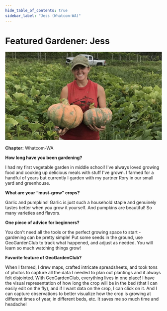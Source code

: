 ```yaml
---
hide_table_of_contents: true
sidebar_label: "Jess (Whatcom-WA)"
---
```


# Featured Gardener: Jess 

<img src="/img/featured-gardeners/jess-garden.jpg"/>

**Chapter:** Whatcom-WA


**How long have you been gardening?** 

I had my first vegetable garden in middle school! I've always loved growing food and cooking up delicious meals with stuff I've grown. I farmed for a handful of years but currently I garden with my partner Rory in our small yard and greenhouse.

**What are your “must-grow” crops?** 

Garlic and pumpkins! Garlic is just such a household staple and genuinely tastes better when you grow it yourself. And pumpkins are beautiful! So many varieties and flavors.

**One piece of advice for beginners?** 

You don't need all the tools or the perfect growing space to start - gardening can be pretty simple! Put some seeds in the ground, use GeoGardenClub to track what happened, and adjust as needed. You will learn so much watching things grow!

**Favorite feature of GeoGardenClub?** 

When I farmed, I drew maps, crafted intricate spreadsheets, and took tons of photos to capture all the data I needed to plan out plantings and it always felt disjointed. With GeoGardenClub, everything lives in one place! I have the visual representation of how long the crop will be in the bed (that I can easily edit on the fly), and if I want data on the crop, I can click on it. And I can capture observations to better visualize how the crop is growing at different times of year, in different beds, etc. It saves me so much time and headache!